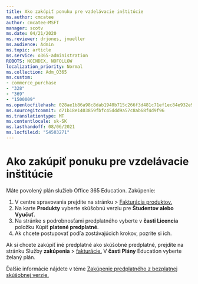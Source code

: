 ```yaml
---
title: Ako zakúpiť ponuku pre vzdelávacie inštitúcie
ms.author: cmcatee
author: cmcatee-MSFT
manager: scotv
ms.date: 04/21/2020
ms.reviewer: drjones, jmueller
ms.audience: Admin
ms.topic: article
ms.service: o365-administration
ROBOTS: NOINDEX, NOFOLLOW
localization_priority: Normal
ms.collection: Adm_O365
ms.custom:
- commerce_purchase
- "328"
- "369"
- "1500009"
ms.openlocfilehash: 028ae1b86a98c8dab1940b715c266f3d481c71ef1ec84e932e9c74817bccdef5
ms.sourcegitcommit: d71b18e1403859fbfc45ddd9a57c8ab68f4d9f96
ms.translationtype: MT
ms.contentlocale: sk-SK
ms.lasthandoff: 08/06/2021
ms.locfileid: "54503271"
---
```

# <a name="how-to-purchase-an-education-offer"></a>Ako zakúpiť ponuku pre vzdelávacie inštitúcie

Máte povolený plán služieb Office 365 Education. Zakúpenie:
  
1. V centre spravovania prejdite  na stránku \> [Fakturácia produktov.](https://go.microsoft.com/fwlink/p/?linkid=842054)
2. Na karte **Produkty** vyberte skúšobnú verziu pre **Študentov alebo Vyučuť**.
3. Na stránke s podrobnosťami predplatného vyberte v **časti Licencia** položku Kúpiť **platené predplatné**.
4. Ak chcete postupovať podľa zostávajúcich krokov, pozrite si ich.

Ak si chcete zakúpiť iné predplatné ako skúšobné predplatné, prejdite na stránku Služby **zakúpenia** \> [fakturácie.](https://go.microsoft.com/fwlink/p/?linkid=868433) V **časti Plány** Education vyberte želaný plán.

Ďalšie informácie nájdete v téme [Zakúpenie predplatného z bezplatnej skúšobnej verzie.](/microsoft-365/commerce/try-or-buy-microsoft-365#buy-a-subscription-from-your-free-trial)
